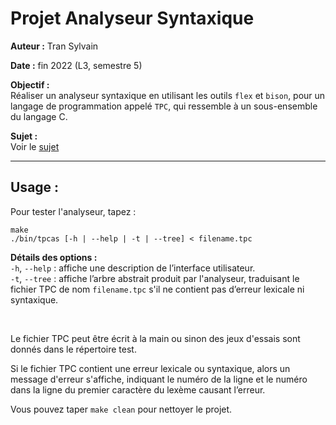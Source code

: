 # Projet Analyseur Syntaxique

**Auteur :** Tran Sylvain

**Date :** fin 2022 (L3, semestre 5)

**Objectif :**  
Réaliser un analyseur syntaxique en utilisant les outils `flex` et `bison`, pour un langage de programmation appelé `TPC`, qui ressemble à un sous-ensemble du langage C.

**Sujet :**  
Voir le [sujet](https://github.com/syltran/TPC-parser/blob/master/sujet-projet-AS-2022-2023.pdf)

---

## Usage :
Pour tester l'analyseur, tapez :  
```
make
./bin/tpcas [-h | --help | -t | --tree] < filename.tpc
```
**Détails des options :**  
`-h`, `--help` : affiche une description de l’interface utilisateur.  
`-t`, `--tree` : affiche l’arbre abstrait produit par l'analyseur, traduisant le fichier TPC de nom `filename.tpc` s'il ne contient pas d’erreur lexicale ni syntaxique.

<br>

Le fichier TPC peut être écrit à la main ou sinon des jeux d'essais sont donnés dans le répertoire test.

Si le fichier TPC contient une erreur lexicale ou syntaxique, alors un message d'erreur s'affiche, indiquant le numéro de la ligne et le numéro dans la ligne du premier caractère du lexème causant l’erreur.

Vous pouvez taper `make clean` pour nettoyer le projet.